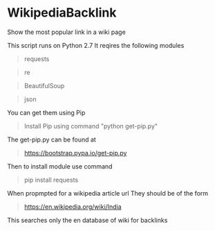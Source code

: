# WikipediaBacklink
Show the most popular link in a wiki page


This script runs on Python 2.7
It reqires the following modules
>requests

>re

>BeautifulSoup

>json

You can get them using Pip
>Install Pip using command "python get-pip.py"

The get-pip.py can be found at
>https://bootstrap.pypa.io/get-pip.py

Then to install module use command
>pip install requests

When propmpted for a wikipedia article url 
They should be of the form
>https://en.wikipedia.org/wiki/India

This searches only the en database of wiki for backlinks
